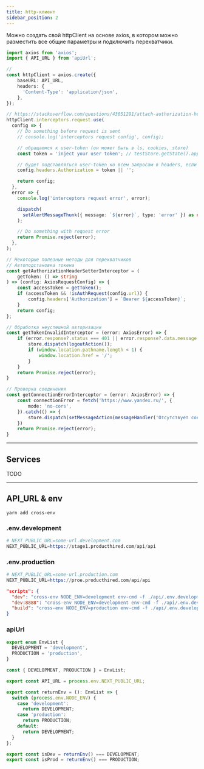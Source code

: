 ```yaml
---
title: http-клиент
sidebar_position: 2
---
```


Можно создать свой httpClient на основе axios, в котором можно разместить все общие параметры и подключить перехватчики.

```ts
import axios from 'axios';
import { API_URL } from 'apiUrl';

// 
const httpClient = axios.create({
    baseURL: API_URL,
    headers: {
      'Content-Type': 'application/json',
    },
});

// https://stackoverflow.com/questions/43051291/attach-authorization-header-for-all-axios-requests
httpClient.interceptors.request.use(
  config => {
    // Do something before request is sent
    // console.log('interceptors request config', config);

    // обращаемся к user-token (он может быть в ls, cookies, store)
    const token = 'inject your user token'; // testStore.getState().app.userData.token;

    // будет подставляться user-token ко всем запросам в headers, если он есть
    config.headers.Authorization = token || '';

    return config;
  },
  error => {
    console.log('interceptors request error', error);

    dispatch(
      setAlertMessageThunk({ message: `${error}`, type: 'error' }) as never,
    );

    // Do something with request error
    return Promise.reject(error);
  },
);

// Некоторые полезные методы для перехватчиков
// Автоподстановка токена
const getAuthorizationHeaderSetterInterceptor = (
    getToken: () => string
) => (config: AxiosRequestConfig) => {
    const accessToken = getToken();
    if (accessToken && !isAuthRequest(config.url)) {
        config.headers['Authorization'] = `Bearer ${accessToken}`;
    }
    return config;
};

// Обработка неуспешной авторизации
const getTokenInvalidInterceptor = (error: AxiosError) => {
    if (error.response?.status === 401 || error.response?.data.message === 'Invalid JWT Token') {
        store.dispatch(logoutAction());
        if (window.location.pathname.length < 1) {
            window.location.href = '/';
        }
    }
    return Promise.reject(error);
}

// Проверка соединения
const getConnectionErrorInterceptor = (error: AxiosError) => {
    const connectionError = fetch('https://www.yandex.ru/', {
        mode: 'no-cors',
    }).catch(() => {
        store.dispatch(setMessageAction(messageHandler('Отсутствует соединение с интернетом!')))
    })
    return Promise.reject(error);
}
```

***

## Services

TODO

---

## API_URL & env

```yarn add cross-env```

### .env.development

```s
# NEXT_PUBLIC_URL=some-url.development.com
NEXT_PUBLIC_URL=https://stage1.producthired.com/api/api
```

### .env.production

```s
# NEXT_PUBLIC_URL=some-url.production.com
NEXT_PUBLIC_URL=https://proe.producthired.com/api/api
```

```json
"scripts": {
  "dev": "cross-env NODE_ENV=development env-cmd -f ./api/.env.development next dev",
  "dev:8888": "cross-env NODE_ENV=development env-cmd -f ./api/.env.development next dev -p 8888",
  "build": "cross-env NODE_ENV=production env-cmd -f ./api/.env.development next build",
}
```

### apiUrl

```ts
export enum EnvList {
  DEVELOPMENT = 'development',
  PRODUCTION = 'production',
}

const { DEVELOPMENT, PRODUCTION } = EnvList;

export const API_URL = process.env.NEXT_PUBLIC_URL;

export const returnEnv = (): EnvList => {
  switch (process.env.NODE_ENV) {
    case 'development':
      return DEVELOPMENT;
    case 'production':
      return PRODUCTION;
    default:
      return DEVELOPMENT;
  }
};

export const isDev = returnEnv() === DEVELOPMENT;
export const isProd = returnEnv() === PRODUCTION;
```

